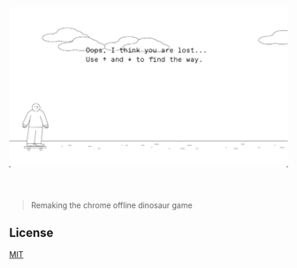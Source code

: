 <h1 align="center">
  <br>
  <a href="https://www.jhonboyy.github.io/DINO_GAME/" target="_blank"><img width="636" src="assets/preview.png"></a>
  <br>
  <br>
</h1>

> Remaking the chrome offline dinosaur game

## License

[MIT](license)

